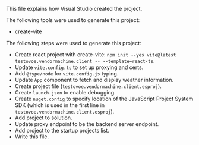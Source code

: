 This file explains how Visual Studio created the project.

The following tools were used to generate this project:

- create-vite

The following steps were used to generate this project:

- Create react project with create-vite: `npm init --yes vite@latest testovoe.vendormachine.client -- --template=react-ts`.
- Update `vite.config.ts` to set up proxying and certs.
- Add `@type/node` for `vite.config.js` typing.
- Update `App` component to fetch and display weather information.
- Create project file (`testovoe.vendormachine.client.esproj`).
- Create `launch.json` to enable debugging.
- Create `nuget.config` to specify location of the JavaScript Project System SDK (which is used in the first line in `testovoe.vendormachine.client.esproj`).
- Add project to solution.
- Update proxy endpoint to be the backend server endpoint.
- Add project to the startup projects list.
- Write this file.

